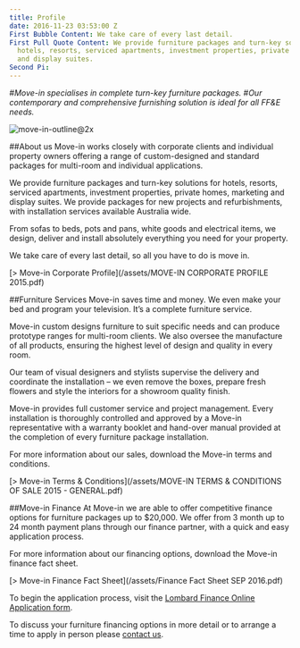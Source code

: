 ```yaml
---
title: Profile
date: 2016-11-23 03:53:00 Z
First Bubble Content: We take care of every last detail.
First Pull Quote Content: We provide furniture packages and turn-key solutions for
  hotels, resorts, serviced apartments, investment properties, private homes, marketing
  and display suites.
Second Pi: 
---
```


\#*Move-in specialises in complete turn-key furniture packages.*
\#*Our contemporary and comprehensive furnishing solution is ideal for all FF&E needs.*

![move-in-outline@2x](/assets/move-in-outline@2x.png)

\##About us
Move-in works closely with corporate clients and individual property owners offering a range of custom-designed and standard packages for multi-room and individual applications.

We provide furniture packages and turn-key solutions for hotels, resorts, serviced apartments, investment properties, private homes, marketing and display suites. We provide packages for new projects and refurbishments, with installation services available Australia wide.

From sofas to beds, pots and pans, white goods and electrical items, we design, deliver and install absolutely everything you need for your property.

We take care of every last detail, so all you have to do is move in.

\[> Move-in Corporate Profile\](/assets/MOVE-IN CORPORATE PROFILE 2015.pdf)

\##Furniture Services
Move-in saves time and money. We even make your bed and program your television. It’s a complete furniture service.

Move-in custom designs furniture to suit specific needs and can produce prototype ranges for multi-room clients. We also oversee the manufacture of all products, ensuring the highest level of design and quality in every room.

Our team of visual designers and stylists supervise the delivery and coordinate the installation – we even remove the boxes, prepare fresh flowers and style the interiors for a showroom quality finish.

Move-in provides full customer service and project management. Every installation is thoroughly controlled and approved by a Move-in representative with a warranty booklet and hand-over manual provided at the completion of every furniture package installation.

For more information about our sales, download the Move-in terms and conditions.

\[> Move-in Terms & Conditions\](/assets/MOVE-IN TERMS & CONDITIONS OF SALE 2015 - GENERAL.pdf)

\##Move-in Finance
At Move-in we are able to offer competitive finance options for furniture packages up to $20,000. We offer from 3 month up to 24 month payment plans through our finance partner, with a quick and easy application process.

For more information about our financing options, download the Move-in finance fact sheet.

\[> Move-in Finance Fact Sheet\](/assets/Finance Fact Sheet SEP 2016.pdf)

To begin the application process, visit the [Lombard Finance Online Application form](https://applications.flexicards.com.au/frmintegate.aspx?company=ONCE&merchant=O4299&operator=move.online&encp=k5qxMP7J%2fCapjdSronwDEBOk69QV9giJp1zAVS74yGc%3dhAZSgxmC7zb0MwD4JIZooQ%3d%3d&product=Once_PreApp).

To discuss your furniture financing options in more detail or to arrange a time to apply in person please [contact us](https://movein.wufoo.com/forms/z12w0d1e0fc0olb/).